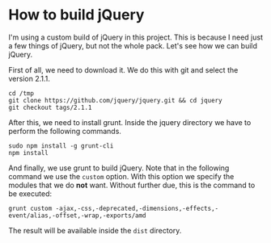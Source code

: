 
# How to build jQuery

I'm using a custom build of jQuery in this project. This is because I need
just a few things of jQuery, but not the whole pack. Let's see how we can
build jQuery.

First of all, we need to download it. We do this with git and select the
version 2.1.1.

    cd /tmp
    git clone https://github.com/jquery/jquery.git && cd jquery
    git checkout tags/2.1.1

After this, we need to install grunt. Inside the jquery directory we have
to perform the following commands.

    sudo npm install -g grunt-cli
    npm install

And finally, we use grunt to build jQuery. Note that in the following command
we use the `custom` option. With this option we specify the modules that we do
**not** want. Without further due, this is the command to be executed:

    grunt custom -ajax,-css,-deprecated,-dimensions,-effects,-event/alias,-offset,-wrap,-exports/amd

The result will be available inside the `dist` directory.

